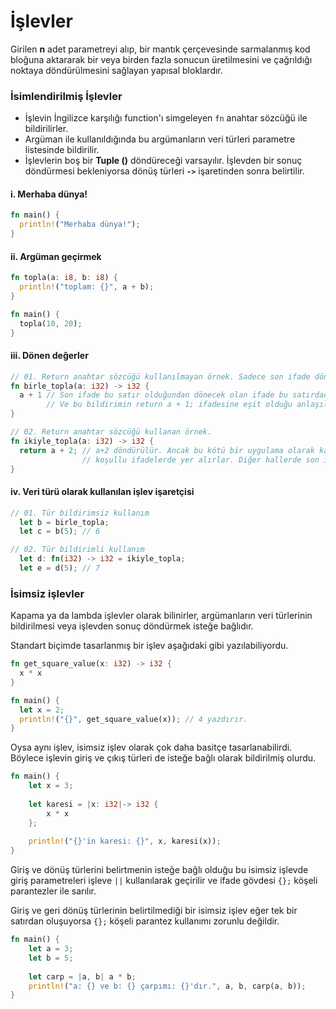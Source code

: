# İşlevler
Girilen **n** adet parametreyi alıp, bir mantık çerçevesinde sarmalanmış kod bloğuna aktararak bir veya birden fazla sonucun üretilmesini ve çağrıldığı noktaya döndürülmesini sağlayan yapısal bloklardır.

### İsimlendirilmiş İşlevler
- İşlevin İngilizce karşılığı function'ı simgeleyen `fn` anahtar sözcüğü ile bildirilirler.
- Argüman ile kullanıldığında bu argümanların veri türleri parametre listesinde bildirilir.
- İşlevlerin boş bir **Tuple ()** döndüreceği varsayılır. İşlevden bir sonuç döndürmesi bekleniyorsa dönüş 	türleri **`->`** işaretinden sonra belirtilir.

#### i. Merhaba dünya!

```Rust
fn main() { 
  println!("Merhaba dünya!"); 
}
````

#### ii. Argüman geçirmek

```Rust
fn topla(a: i8, b: i8) { 
  println!("toplam: {}", a + b); 
}

fn main() {
  topla(10, 20);
}
````

#### iii. Dönen değerler

```Rust
// 01. Return anahtar sözcüğü kullanılmayan örnek. Sadece son ifade döner.
fn birle_topla(a: i32) -> i32 { 
  a + 1	// Son ifade bu satır olduğundan dönecek olan ifade bu satırdadır. Son satırda noktalı virgül aranmaz. 
        // Ve bu bildirimin return a + 1; ifadesine eşit olduğu anlaşılır. 
} 

// 02. Return anahtar sözcüğü kullanan örnek. 
fn ikiyle_topla(a: i32) -> i32 { 
  return a + 2; // a+2 döndürülür. Ancak bu kötü bir uygulama olarak kabul edilir. Bu tür kullanımlar genellikle  
                // koşullu ifadelerde yer alırlar. Diğer hallerde son ifade yöntemi tercih edilmelidir
}
````

#### iv. Veri türü olarak kullanılan işlev işaretçisi

```Rust
// 01. Tür bildirimsiz kullanım 
  let b = birle_topla; 
  let c = b(5); // 6 

// 02. Tür bildirimli kullanım 
  let d: fn(i32) -> i32 = ikiyle_topla; 
  let e = d(5); // 7
````

### İsimsiz işlevler
Kapama ya da lambda işlevler olarak bilinirler, argümanların veri türlerinin bildirilmesi veya işlevden sonuç döndürmek isteğe bağlıdır.

Standart biçimde tasarlanmış bir işlev aşağıdaki gibi yazılabiliyordu.

```Rust
fn get_square_value(x: i32) -> i32 { 
  x * x	
}

fn main() { 
  let x = 2; 
  println!("{}", get_square_value(x)); // 4 yazdırır.
} 
````

Oysa aynı işlev, isimsiz işlev olarak çok daha basitçe tasarlanabilirdi. Böylece işlevin giriş ve çıkış türleri de isteğe bağlı olarak bildirilmiş olurdu.

```Rust
fn main() {
    let x = 3;
    
    let karesi = |x: i32|-> i32 {
        x * x
    };
    
    println!("{}'in karesi: {}", x, karesi(x));
}
````
Giriş ve dönüş türlerini belirtmenin isteğe bağlı olduğu bu isimsiz işlevde giriş parametreleri işleve `||` kullanılarak geçirilir ve ifade gövdesi `{};` köşeli parantezler ile sarılır.

Giriş ve geri dönüş türlerinin belirtilmediği bir isimsiz işlev eğer tek bir satırdan oluşuyorsa `{};` köşeli parantez kullanımı zorunlu değildir.

```Rust
fn main() {
    let a = 3;
    let b = 5;
    
    let carp = |a, b| a * b;
    println!("a: {} ve b: {} çarpımı: {}'dır.", a, b, carp(a, b));
}
````
